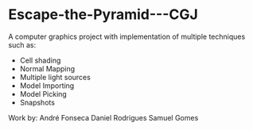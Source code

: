 # Escape-the-Pyramid---CGJ
A computer graphics project with implementation of multiple techniques such as:
  - Cell shading
  - Normal Mapping
  - Multiple light sources
  - Model Importing
  - Model Picking
  - Snapshots

Work by:
André Fonseca
Daniel Rodrigues
Samuel Gomes
